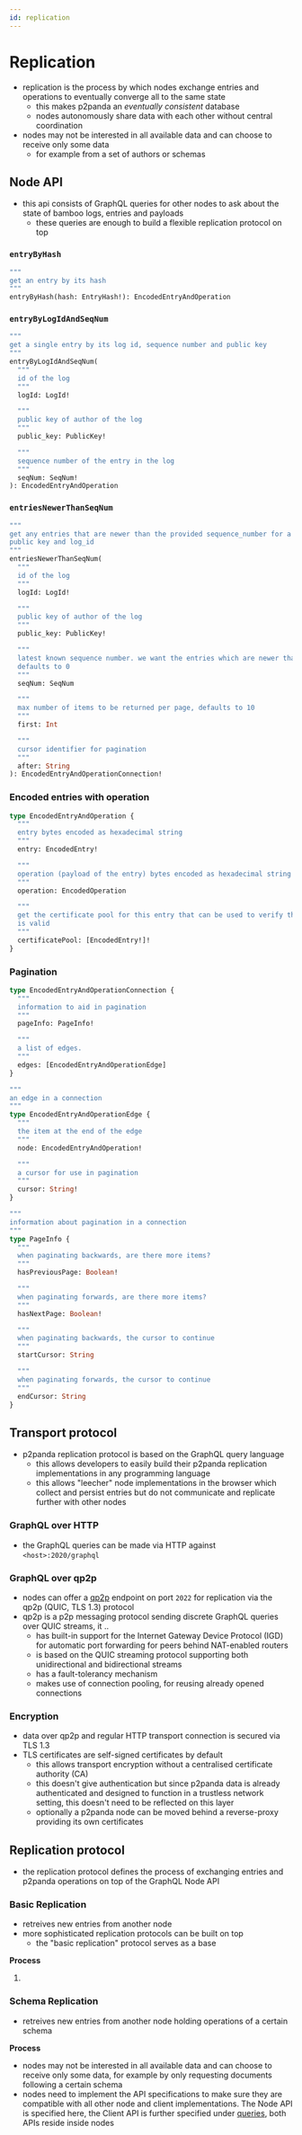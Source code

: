 ```yaml
---
id: replication
---
```


# Replication

- replication is the process by which nodes exchange entries and operations to eventually converge all to the same state
  - this makes p2panda an _eventually consistent_ database
  - nodes autonomously share data with each other without central coordination
- nodes may not be interested in all available data and can choose to receive only some data
  - for example from a set of authors or schemas

## Node API

- this api consists of GraphQL queries for other nodes to ask about the state of bamboo logs, entries and payloads
  - these queries are enough to build a flexible replication protocol on top

### `entryByHash`

```graphql
"""
get an entry by its hash
"""
entryByHash(hash: EntryHash!): EncodedEntryAndOperation
```

### `entryByLogIdAndSeqNum`

```graphql
"""
get a single entry by its log id, sequence number and public key
"""
entryByLogIdAndSeqNum(
  """
  id of the log
  """
  logId: LogId!

  """
  public key of author of the log
  """
  public_key: PublicKey!

  """
  sequence number of the entry in the log
  """
  seqNum: SeqNum!
): EncodedEntryAndOperation
```

### `entriesNewerThanSeqNum`

```graphql
"""
get any entries that are newer than the provided sequence_number for a given
public key and log_id
"""
entriesNewerThanSeqNum(
  """
  id of the log
  """
  logId: LogId!

  """
  public key of author of the log
  """
  public_key: PublicKey!

  """
  latest known sequence number. we want the entries which are newer than this,
  defaults to 0
  """
  seqNum: SeqNum

  """
  max number of items to be returned per page, defaults to 10
  """
  first: Int

  """
  cursor identifier for pagination
  """
  after: String
): EncodedEntryAndOperationConnection!
```

### Encoded entries with operation

```graphql
type EncodedEntryAndOperation {
  """
  entry bytes encoded as hexadecimal string
  """
  entry: EncodedEntry!

  """
  operation (payload of the entry) bytes encoded as hexadecimal string
  """
  operation: EncodedOperation

  """
  get the certificate pool for this entry that can be used to verify the entry
  is valid
  """
  certificatePool: [EncodedEntry!]!
}
```

### Pagination

```graphql
type EncodedEntryAndOperationConnection {
  """
  information to aid in pagination
  """
  pageInfo: PageInfo!

  """
  a list of edges.
  """
  edges: [EncodedEntryAndOperationEdge]
}

"""
an edge in a connection
"""
type EncodedEntryAndOperationEdge {
  """
  the item at the end of the edge
  """
  node: EncodedEntryAndOperation!

  """
  a cursor for use in pagination
  """
  cursor: String!
}

"""
information about pagination in a connection
"""
type PageInfo {
  """
  when paginating backwards, are there more items?
  """
  hasPreviousPage: Boolean!

  """
  when paginating forwards, are there more items?
  """
  hasNextPage: Boolean!

  """
  when paginating backwards, the cursor to continue
  """
  startCursor: String

  """
  when paginating forwards, the cursor to continue
  """
  endCursor: String
}
```

## Transport protocol

- p2panda replication protocol is based on the GraphQL query language
  - this allows developers to easily build their p2panda replication implementations in any programming language
  - this allows "leecher" node implementations in the browser which collect and persist entries but do not communicate and replicate further with other nodes

### GraphQL over HTTP

- the GraphQL queries can be made via HTTP against `<host>:2020/graphql`

### GraphQL over qp2p

- nodes can offer a [qp2p][qp2p] endpoint on port `2022` for replication via the qp2p (QUIC, TLS 1.3) protocol
- qp2p is a p2p messaging protocol sending discrete GraphQL queries over QUIC streams, it ..
  - has built-in support for the Internet Gateway Device Protocol (IGD) for automatic port forwarding for peers behind NAT-enabled routers
  - is based on the QUIC streaming protocol supporting both unidirectional and bidirectional streams
  - has a fault-tolerancy mechanism
  - makes use of connection pooling, for reusing already opened connections

### Encryption

- data over qp2p and regular HTTP transport connection is secured via TLS 1.3
- TLS certificates are self-signed certificates by default
  - this allows transport encryption without a centralised certificate authority (CA)
  - this doesn't give authentication but since p2panda data is already authenticated and designed to function in a trustless network setting, this doesn't need to be reflected on this layer
  - optionally a p2panda node can be moved behind a reverse-proxy providing its own certificates

## Replication protocol

- the replication protocol defines the process of exchanging entries and p2panda operations on top of the GraphQL Node API

### Basic Replication

- retreives new entries from another node
- more sophisticated replication protocols can be built on top
  - the "basic replication" protocol serves as a base

**Process**

1. 

### Schema Replication

- retreives new entries from another node holding operations of a certain schema

**Process**

- nodes may not be interested in all available data and can choose to receive only some data, for example by only requesting documents following a certain schema
- nodes need to implement the API specifications to make sure they are compatible with all other node and client implementations. The Node API is specified here, the Client API is further specified under [queries][queries], both APIs reside inside nodes

[qp2p]: https://github.com/maidsafe/qp2p
[queries]: /docs/organising-data/queries
